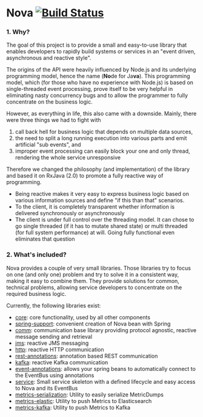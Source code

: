 # Nova [![Build Status](https://travis-ci.org/oli-d/nova.svg?branch=master)](https://travis-ci.org/oli-d/nova)

### 1. Why?
The goal of this project is to provide a small and easy-to-use 
library that enables developers to rapidly build systems or 
services in an "event driven, asynchronous and reactive style". 

The origins of the API were heavily influenced by Node.js and 
its underlying programming model, hence the name (**No**de for
Ja**va**). This programming model, which (for those who have 
no experience with Node.js) is based on single-threaded event 
processing, prove itself to be very helpful in eliminating 
nasty concurrency bugs and to allow the programmer to fully 
concentrate on the business logic.

However, as everything in life, this also came with a downside.
Mainly, there were three things we had to fight with 
1. call back hell for business logic that depends on multiple
data sources,
1. the need to split a long running execution into various parts
and emit artificial "sub events", and 
1. improper event processing can easily block your one and only
 thread, rendering the whole service unresponsive
 
Therefore we changed the philosophy (and implementation) of the 
library and based it on RxJava (2.0) to promote a fully reactive
way of programming.
 
* Being reactive makes it very easy to express business logic based
on various information sources and define "if this than that" scenarios.
* To the client, it is completely transparent whether information is
delivered synchronously or asynchronously 
* The client is under full control over the threading model. It can
 chose to go single threaded (if it has to mutate shared state) or
 multi threaded (for full system performance) at will. Going 
 fully functional even eliminates that question  


### 2. What's included?

Nova provides a couple of very small libraries. Those libraries try to focus on one (and only one) problem and try to
solve it in a consistent way, making it easy to combine them. They provide solutions for common, technical problems, 
allowing service developers to concentrate on the required business logic. 

Currently, the following libraries exist:
* [core](./core/README.md): core functionality, used by all other components
* [spring-support](./spring-support/README.md): convenient creation of Nova bean with Spring
* [comm](./comm/README.md): communication base library providing protocol agnostic, reactive message sending and retrieval
* [jms](./jms/README.md): reactive JMS messaging
* [http](./http/README.md): reactive HTTP communication
* [rest-annotations](./rest-annotations/README.md): annotation based REST communication
* [kafka](./kafka/README.md): reactive Kafka communication
* [event-annotations](./event-annotations/README.md): allows your spring beans to automatically connect to the EventBus using annotations
* [service](./service/README.md): Small service skeleton with a defined lifecycle and easy access to Nova and its EventBus 
* [metrics-serialization](./metrics-serialization/README.md): Utility to easily serialize MetricDumps
* [metrics-elastic](./metrics-elastic/README.md): Utility to push Metrics to Elasticsearch
* [metrics-kafka](./metrics-kafka/README.md): Utility to push Metrics to Kafka

